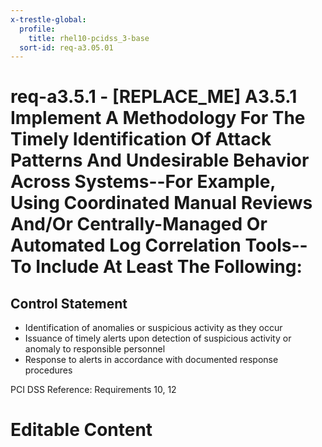 ```yaml
---
x-trestle-global:
  profile:
    title: rhel10-pcidss_3-base
  sort-id: req-a3.05.01
---
```


# req-a3.5.1 - \[REPLACE_ME\] A3.5.1 Implement A Methodology For The Timely Identification Of Attack Patterns And Undesirable Behavior Across Systems--For Example, Using Coordinated Manual Reviews And/Or Centrally-Managed Or Automated Log Correlation Tools-- To Include At Least The Following:

## Control Statement

* Identification of anomalies or suspicious activity as they
  occur
* Issuance of timely alerts upon detection of suspicious activity
  or anomaly to responsible personnel
* Response to alerts in accordance with documented response procedures

PCI DSS Reference: Requirements 10, 12

# Editable Content

<!-- Make additions and edits below -->
<!-- The above represents the contents of the control as received by the profile, prior to additions. -->
<!-- If the profile makes additions to the control, they will appear below. -->
<!-- The above markdown may not be edited but you may edit the content below, and/or introduce new additions to be made by the profile. -->
<!-- If there is a yaml header at the top, parameter values may be edited. Use --set-parameters to incorporate the changes during assembly. -->
<!-- The content here will then replace what is in the profile for this control, after running profile-assemble. -->
<!-- The current profile has no added parts for this control, but you may add new ones here. -->
<!-- Each addition must have a heading either of the form ## Control my_addition_name -->
<!-- or ## Part a. (where the a. refers to one of the control statement labels.) -->
<!-- "## Control" parts are new parts added after the statement part. -->
<!-- "## Part" parts are new parts added into the top-level statement part with that label. -->
<!-- Subparts may be added with nested hash levels of the form ### My Subpart Name -->
<!-- underneath the parent ## Control or ## Part being added -->
<!-- See https://oscal-compass.github.io/compliance-trestle/tutorials/ssp_profile_catalog_authoring/ssp_profile_catalog_authoring for guidance. -->

